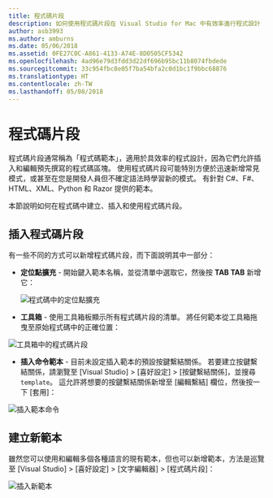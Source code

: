 ```yaml
---
title: 程式碼片段
description: 如何使用程式碼片段在 Visual Studio for Mac 中有效率進行程式設計
author: asb3993
ms.author: amburns
ms.date: 05/06/2018
ms.assetid: 0FE27C0C-A861-4133-A74E-8D0505CF5342
ms.openlocfilehash: 4ad96e79d3fdd3d22df696b95bc11b8074fbdede
ms.sourcegitcommit: 33c954fbc8e05f7ba54bfa2c0d1bc1f9bbc68876
ms.translationtype: HT
ms.contentlocale: zh-TW
ms.lasthandoff: 05/08/2018
---
```

# <a name="code-snippets"></a>程式碼片段 

程式碼片段通常稱為「程式碼範本」，適用於具效率的程式設計，因為它們允許插入和編輯預先撰寫的程式碼區塊。 使用程式碼片段可能特別方便於迅速新增常見模式，或甚至在您是開發人員但不確定語法時學習新的模式。 有針對 C#、F#、HTML、XML、Python 和 Razor 提供的範本。

本節說明如何在程式碼中建立、插入和使用程式碼片段。

## <a name="inserting-a-snippet"></a>插入程式碼片段

有一些不同的方式可以新增程式碼片段，而下面說明其中一部分：
 
* **定位點擴充** - 開始鍵入範本名稱，並從清單中選取它，然後按 **TAB TAB** 新增它：
 
  ![程式碼中的定位點擴充](media/source-editor-image13.png)

* **工具箱** - 使用工具箱板顯示所有程式碼片段的清單。 將任何範本從工具箱拖曳至原始程式碼中的正確位置：

 ![工具箱中的程式碼片段](media/source-editor-image14.png)

* **插入命令範本** - 目前未設定插入範本的預設按鍵繫結關係。 若要建立按鍵繫結關係，請瀏覽至 [Visual Studio] > [喜好設定] > [按鍵繫結關係]，並搜尋 `template`。 這允許將想要的按鍵繫結關係新增至 [編輯繫結] 欄位，然後按一下 [套用]：

 ![插入範本命令](media/source-editor-image15.png)

## <a name="creating-a-new-template"></a>建立新範本

雖然您可以使用和編輯多個各種語言的現有範本，但也可以新增範本，方法是巡覽至 [Visual Studio] > [喜好設定] > [文字編輯器] > [程式碼片段]：

![插入新範本](media/source-editor-image12.png)
